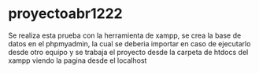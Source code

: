 # proyectoabr1222

Se realiza esta prueba con la herramienta de xampp, se crea la base de datos en el phpmyadmin, la cual se deberia importar en caso de ejecutarlo desde otro equipo y se trabaja el proyecto desde la carpeta de htdocs del xampp viendo la pagina desde el localhost
